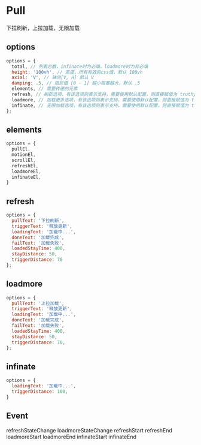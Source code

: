 # Pull

  下拉刷新，上拉加载，无限加载

## options

  ```js
  options = {
    total, // 列表总数，infinate时为必填，loadmore时为非必填
    height: '100vh', // 高度，所有有效的css值，默认 100vh
    axial: 'V', // 轴向[V, H] 默认 V
    damping: .5, // 阻尼值 [0 - 1] 越小阻塞越大，默认 .5
    elements, // 需要传递的元素
    refresh, // 刷新选项，有该选项则表示支持，需要使用默认配置，则直接赋值为 truthy 值
    loadmore, // 加载更多选项，有该选项则表示支持，需要使用默认配置，则直接赋值为 truthy 值
    infinate, // 无限加载选项，有该选项则表示支持，需要使用默认配置，则直接赋值为 truthy 值
  };
  ```

## elements

  ```js
  options = {
    pullEl,
    motionEl,
    scrollEl,
    refreshEl,
    loadmoreEl,
    infinateEl,
  }
  ```

## refresh

  ```js
  options = {
    pullText: '下拉刷新',
    triggerText: '释放更新',
    loadingText: '加载中...',
    doneText: '加载完成',
    failText: '加载失败',
    loadedStayTime: 400,
    stayDistance: 50,
    triggerDistance: 70
  };
  ```

## loadmore

  ```js
  options = {
    pullText: '上拉加载',
    triggerText: '释放更新',
    loadingText: '加载中...',
    doneText: '加载完成',
    failText: '加载失败',
    loadedStayTime: 400,
    stayDistance: 50,
    triggerDistance: 70,
  };
  ```

## infinate

  ```js
  options = {
    loadingText: '加载中...',
    triggerDistance: 100,
  }
  ```

## Event

  refreshStateChange
  loadmoreStateChange
  refreshStart
  refreshEnd
  loadmoreStart
  loadmoreEnd
  infinateStart
  infinateEnd
